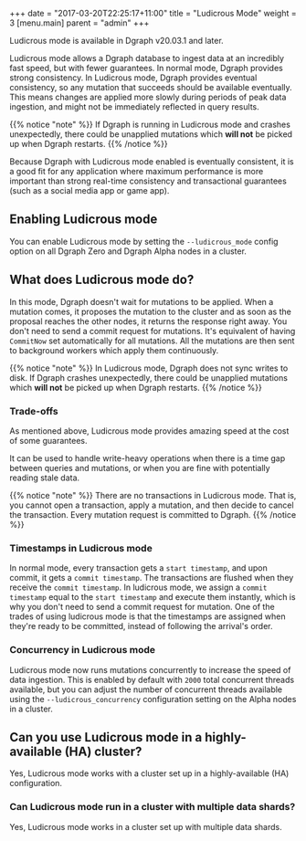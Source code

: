 +++
date = "2017-03-20T22:25:17+11:00"
title = "Ludicrous Mode"
weight = 3
[menu.main]
    parent = "admin"
+++

Ludicrous mode is available in Dgraph v20.03.1 and later.

Ludicrous mode allows a Dgraph database to ingest data at an incredibly fast speed, but with fewer guarantees. In normal mode, Dgraph provides strong consistency.
In Ludicrous mode, Dgraph provides eventual consistency, so any mutation that succeeds should be available eventually. This means changes are applied more slowly during periods of peak data ingestion, and might not be immediately reflected in query results. 

{{% notice "note" %}}
If Dgraph is running in Ludicrous mode and crashes unexpectedly, there could be unapplied mutations which **will not** be picked up when Dgraph restarts.
{{% /notice %}}

Because Dgraph with Ludicrous mode enabled is eventually consistent, it is a good fit for any application where maximum performance is more important than strong real-time consistency and transactional guarantees (such as a social media app or game app).

## Enabling Ludicrous mode

You can enable Ludicrous mode by setting the `--ludicrous_mode` config option on all Dgraph Zero and Dgraph Alpha nodes in a cluster.


## What does Ludicrous mode do?

In this mode, Dgraph doesn't wait for mutations to be applied. When a mutation comes, it proposes the mutation to the cluster and as soon as the proposal reaches the other nodes, it returns the response right away. You don't need to send a commit request for mutations. It's equivalent of having `CommitNow` set automatically for all mutations. All the mutations are then sent to background workers which apply them continuously.

{{% notice "note" %}}
In Ludicrous mode, Dgraph does not sync writes to disk. If Dgraph crashes unexpectedly, there could be unapplied mutations which **will not** be picked up when Dgraph restarts.
{{% /notice %}}

### Trade-offs

As mentioned above, Ludicrous mode provides amazing speed at the cost of some guarantees.

It can be used to handle write-heavy operations when there is a time gap between queries and mutations, or when you are fine with potentially reading stale data.

{{% notice "note" %}}
There are no transactions in Ludicrous mode. That is, you cannot open a transaction, apply a mutation, and then decide to cancel the transaction. Every mutation request is committed to Dgraph.
{{% /notice %}}

### Timestamps in Ludicrous mode

In normal mode, every transaction gets a `start timestamp`, and upon commit, it gets a `commit timestamp`. The transactions are flushed when they receive the `commit timestamp`.
In ludicrous mode, we assign a `commit timestamp` equal to the `start timestamp` and execute them instantly, which is why you don't need to send a commit request for mutation. One of the trades of using ludicrous mode is that the timestamps are assigned when they're ready to be committed, instead of following the arrival's order.

### Concurrency in Ludicrous mode

Ludicrous mode now runs mutations concurrently to increase the speed of data
ingestion. This is enabled by default with `2000` total concurrent threads
available, but you can adjust the number of concurrent threads available using
the `--ludicrous_concurrency` configuration setting on the Alpha nodes in a
cluster.

## Can you use Ludicrous mode in a highly-available (HA) cluster?

Yes, Ludicrous mode works with a cluster set up in a highly-available (HA) configuration.

### Can Ludicrous mode run in a cluster with multiple data shards?

Yes, Ludicrous mode works in a cluster set up with multiple data shards.
